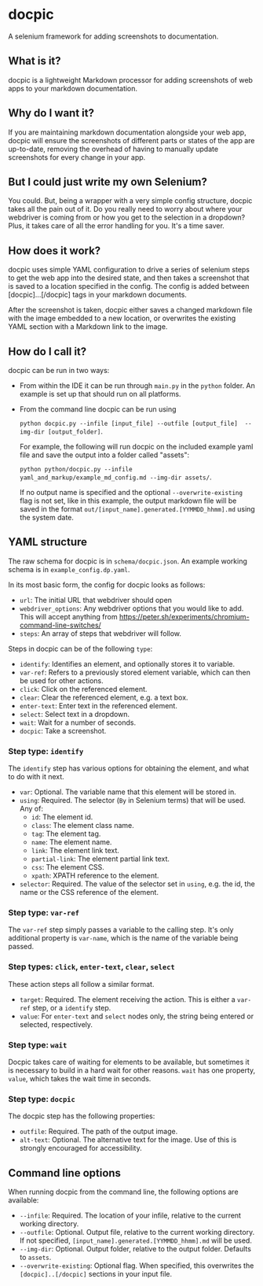 # docpic

A selenium framework for adding screenshots to documentation.

## What is it?

docpic is a lightweight Markdown processor for adding screenshots of web apps to your markdown documentation.

## Why do I want it?

If you are maintaining markdown documentation alongside your web app, docpic will ensure the screenshots 
of different parts or states of the app are up-to-date, 
removing the overhead of having to manually update screenshots for every change in your app.  

## But I could just write my own Selenium?

You could. But, being a wrapper with a very simple config structure, docpic takes all the pain out of it. 
Do you really need to worry about where your webdriver is coming from or how you get to the selection in a 
dropdown? Plus, it takes care of all the error handling for you. It's a time saver.

## How does it work?

docpic uses simple YAML configuration to drive a series of selenium steps to get the web app into the 
desired state, and then takes a screenshot that is saved to a location specified in the config.
The config is added between [docpic]...[/docpic] tags in your markdown documents. 

After the screenshot is taken, docpic either saves a changed markdown file with the image embedded to a 
new location, or overwrites the existing YAML section with a Markdown link to the image.

## How do I call it?

docpic can be run in two ways:
* From within the IDE it can be run through `main.py` in the `python` folder. An example is set up that 
should run on all platforms.
* From the command line docpic can be run using 

  `python docpic.py --infile [input_file] --outfile [output_file] 
    --img-dir [output_folder]`. 

  For example, the following will run docpic on the included example yaml file and
    save the output into a folder called "assets": 
 
  `python python/docpic.py --infile yaml_and_markup/example_md_config.md --img-dir assets/`.

  If no output name is specified and the optional `--overwrite-existing` flag is not set, like in this example, the output 
    markdown file will be saved in the format `out/[input_name].generated.[YYMMDD_hhmm].md` using the system date.

## YAML structure

The raw schema for docpic is in `schema/docpic.json`. An example working schema is in `example_config.dp.yaml`. 

In its most basic form, the config for docpic looks as follows:
* `url`: The initial URL that webdriver should open
* `webdriver_options`: Any webdriver options that you would like to add. This will accept anything from 
https://peter.sh/experiments/chromium-command-line-switches/
* `steps`: An array of steps that webdriver will follow.

Steps in docpic can be of the following `type`:
* `identify`: Identifies an element, and optionally stores it to variable.
* `var-ref`: Refers to a previously stored element variable, which can then be used for other actions.
* `click`: Click on the referenced element.
* `clear`: Clear the referenced element, e.g. a text box.
* `enter-text`: Enter text in the referenced element.
* `select`: Select text in a dropdown.
* `wait`: Wait for a number of seconds.
* `docpic`: Take a screenshot.

### Step type: `identify`
The `identify` step has various options for obtaining the element, and what to do with it next.
* `var`: Optional. The variable name that this element will be stored in.
* `using`: Required. The selector (`By` in Selenium terms) that will be used. Any of:
  * `id`: The element id.
  * `class`: The element class name.
  * `tag`: The element tag.
  * `name`: The element name.
  * `link`: The element link text.
  * `partial-link`: The element partial link text.
  * `css`: The element CSS.
  * `xpath`: XPATH reference to the element.
* `selector`: Required. The value of the selector set in `using`, e.g. the id, the name or the CSS 
reference of the element.

### Step type: `var-ref`
The `var-ref` step simply passes a variable to the calling step. It's only additional property is `var-name`, 
which is the name of the variable being passed.

### Step types: `click`, `enter-text`, `clear`, `select`
These action steps all follow a similar format.
* `target`: Required. The element receiving the action. This is either a `var-ref` step, or a `identify` step.
* `value`: For `enter-text` and `select` nodes only, the string being entered or selected, respectively. 

### Step type: `wait`
Docpic takes care of waiting for elements to be available, but sometimes it is necessary to build in a hard
wait for other reasons. `wait` has one property, `value`, which takes the wait time in seconds.

### Step type: `docpic`
The docpic step has the following properties:
* `outfile`: Required. The path of the output image.
* `alt-text`: Optional. The alternative text for the image. Use of this is strongly encouraged for accessibility.

## Command line options
When running docpic from the command line, the following options are available:
* `--infile`: Required. The location of your infile, relative to the current working directory.
* `--outfile`: Optional. Output file, relative to the current working directory. If not specified, 
`[input_name].generated.[YYMMDD_hhmm].md` will be used.
* `--img-dir`: Optional. Output folder, relative to the output folder. Defaults to `assets`.
* `--overwrite-existing`: Optional flag. When specified, this overwrites the `[docpic]..[/docpic]` 
sections in your input file.